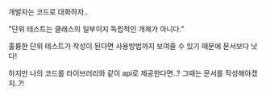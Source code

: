 개발자는 코드로 대화하자..

"단위 테스트는 클래스의 일부이지 독립적인 개체가 아니다."

훌륭한 단위 테스트가 작성이 된다면 사용방법까지 보여줄 수 있기 때문에 문서보다 낫다!

하지만 나의 코드를 라이브러리와 같이 api로 제공한다면..? 그때는 문서를 작성해야겠지..?!
